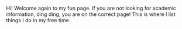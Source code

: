 <!------->
<!--title: "Portfolio item number 1"-->
<!--excerpt: "Short description of portfolio item number 1<br/><img src='/images/500x300.png'>"-->
<!--collection: portfolio-->
<!------->

Hi! Welcome again to my fun page. If you are not looking for academic information, ding ding, you are on the correct page! This is where I list things I do in my free time.
